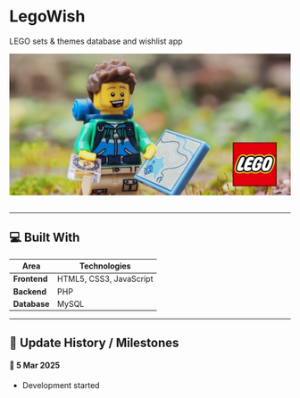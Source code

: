 # LegoWish

LEGO sets & themes database and wishlist app

<div align="center">
  <img src="LEGO Sets & Themes Database (1949-2023).jpg" align="center"/>
  <br/><br/>
</div>

---

 ## 💻 Built With

 | Area              | Technologies
 | ----------------- | -----------------
 | **Frontend**      | HTML5, CSS3, JavaScript
 | **Backend**       | PHP
 | **Database**      | MySQL

---

 ## 📅 Update History / Milestones

 #### 📝 5 Mar 2025

 - Development started
